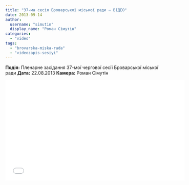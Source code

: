 ```yaml
---
title: "37-ма сесія Броварської міської ради – ВІДЕО"
date: 2013-09-14
author: 
  username: "simutin"
  display_name: "Роман Сімутін"
categories: 
  - "video"
tags: 
  - "brovarska-miska-rada"
  - "videozapis-sesiyi"
---
```


**Подія:** Пленарне засідання 37-мої чергової сесії Броварської міської ради **Дата:** 22.08.2013 **Камера:** Роман Сімутін

<iframe src="//www.youtube.com/embed/FduYvknvxZA" height="315" width="560" allowfullscreen frameborder="0"></iframe>
